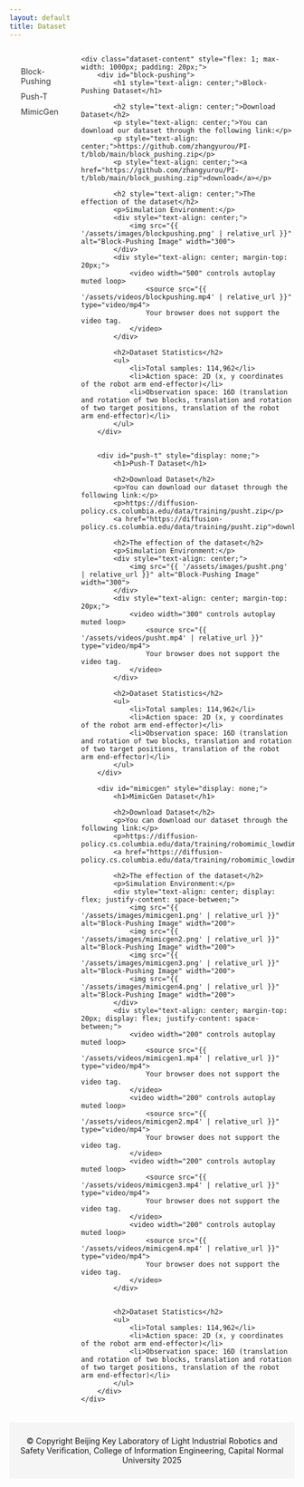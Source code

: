 ```yaml
---
layout: default
title: Dataset
---
```


<div class="dataset-page" style="display: flex; width: 100%;">
    <div class="dataset-sidebar" style="width: 200px; padding: 20px; margin-right: 20px;">
        <ul class="dataset-nav" style="list-style: none; padding: 0; text-align: left;">
            <li style="margin-bottom: 10px;"><a href="#block-pushing" class="active" style="text-decoration: none; color: #333;">Block-Pushing</a></li>
            <li style="margin-bottom: 10px;"><a href="#push-t" style="text-decoration: none; color: #333;">Push-T</a></li>
            <li style="margin-bottom: 10px;"><a href="#mimicgen" style="text-decoration: none; color: #333;">MimicGen</a></li>
        </ul>
    </div>

    <div class="dataset-content" style="flex: 1; max-width: 1000px; padding: 20px;">
        <div id="block-pushing">
            <h1 style="text-align: center;">Block-Pushing Dataset</h1>

            <h2 style="text-align: center;">Download Dataset</h2>
            <p style="text-align: center;">You can download our dataset through the following link:</p>
            <p style="text-align: center;">https://github.com/zhangyurou/PI-t/blob/main/block_pushing.zip</p>
            <p style="text-align: center;"><a href="https://github.com/zhangyurou/PI-t/blob/main/block_pushing.zip">download</a></p>

            <h2 style="text-align: center;">The effection of the dataset</h2>
            <p>Simulation Environment:</p>
            <div style="text-align: center;">
                <img src="{{ '/assets/images/blockpushing.png' | relative_url }}" alt="Block-Pushing Image" width="300">
            </div>
            <div style="text-align: center; margin-top: 20px;">
                <video width="500" controls autoplay muted loop>
                    <source src="{{ '/assets/videos/blockpushing.mp4' | relative_url }}" type="video/mp4">
                    Your browser does not support the video tag.
                </video>
            </div>

            <h2>Dataset Statistics</h2>
            <ul>
                <li>Total samples: 114,962</li>
                <li>Action space: 2D (x, y coordinates of the robot arm end-effector)</li>
                <li>Observation space: 16D (translation and rotation of two blocks, translation and rotation of two target positions, translation of the robot arm end-effector)</li>
            </ul>
        </div>


        <div id="push-t" style="display: none;">
            <h1>Push-T Dataset</h1>

            <h2>Download Dataset</h2>
            <p>You can download our dataset through the following link:</p>
            <p>https://diffusion-policy.cs.columbia.edu/data/training/pusht.zip</p>
            <a href="https://diffusion-policy.cs.columbia.edu/data/training/pusht.zip">download</a>

            <h2>The effection of the dataset</h2>
            <p>Simulation Environment:</p>
            <div style="text-align: center;">
                <img src="{{ '/assets/images/pusht.png' | relative_url }}" alt="Block-Pushing Image" width="300">
            </div>
            <div style="text-align: center; margin-top: 20px;">
                <video width="300" controls autoplay muted loop>
                    <source src="{{ '/assets/videos/pusht.mp4' | relative_url }}" type="video/mp4">
                    Your browser does not support the video tag.
                </video>
            </div>

            <h2>Dataset Statistics</h2>
            <ul>
                <li>Total samples: 114,962</li>
                <li>Action space: 2D (x, y coordinates of the robot arm end-effector)</li>
                <li>Observation space: 16D (translation and rotation of two blocks, translation and rotation of two target positions, translation of the robot arm end-effector)</li>
            </ul>
        </div>

        <div id="mimicgen" style="display: none;">
            <h1>MimicGen Dataset</h1>

            <h2>Download Dataset</h2>
            <p>You can download our dataset through the following link:</p>
            <p>https://diffusion-policy.cs.columbia.edu/data/training/robomimic_lowdim.zip</p>
            <a href="https://diffusion-policy.cs.columbia.edu/data/training/robomimic_lowdim.zip">download</a>

            <h2>The effection of the dataset</h2>
            <p>Simulation Environment:</p>
            <div style="text-align: center; display: flex; justify-content: space-between;">
                <img src="{{ '/assets/images/mimicgen1.png' | relative_url }}" alt="Block-Pushing Image" width="200">
                <img src="{{ '/assets/images/mimicgen2.png' | relative_url }}" alt="Block-Pushing Image" width="200">
                <img src="{{ '/assets/images/mimicgen3.png' | relative_url }}" alt="Block-Pushing Image" width="200">
                <img src="{{ '/assets/images/mimicgen4.png' | relative_url }}" alt="Block-Pushing Image" width="200">
            </div>
            <div style="text-align: center; margin-top: 20px; display: flex; justify-content: space-between;">
                <video width="200" controls autoplay muted loop>
                    <source src="{{ '/assets/videos/mimicgen1.mp4' | relative_url }}" type="video/mp4">
                    Your browser does not support the video tag.
                </video>
                <video width="200" controls autoplay muted loop>
                    <source src="{{ '/assets/videos/mimicgen2.mp4' | relative_url }}" type="video/mp4">
                    Your browser does not support the video tag.
                </video>
                <video width="200" controls autoplay muted loop>
                    <source src="{{ '/assets/videos/mimicgen3.mp4' | relative_url }}" type="video/mp4">
                    Your browser does not support the video tag.
                </video>
                <video width="200" controls autoplay muted loop>
                    <source src="{{ '/assets/videos/mimicgen4.mp4' | relative_url }}" type="video/mp4">
                    Your browser does not support the video tag.
                </video>
            </div>


            <h2>Dataset Statistics</h2>
            <ul>
                <li>Total samples: 114,962</li>
                <li>Action space: 2D (x, y coordinates of the robot arm end-effector)</li>
                <li>Observation space: 16D (translation and rotation of two blocks, translation and rotation of two target positions, translation of the robot arm end-effector)</li>
            </ul>
        </div>
    </div>
</div>

<script>
document.querySelectorAll('.dataset-nav a').forEach(link => {
    link.addEventListener('click', function(e) {
        e.preventDefault();
        // 隐藏所有内容
        document.querySelectorAll('.dataset-content > div').forEach(div => {
            div.style.display = 'none';
        });
        // 显示选中的内容
        document.querySelector(this.getAttribute('href')).style.display = 'block';
        // 更新active状态
        document.querySelectorAll('.dataset-nav a').forEach(a => {
            a.classList.remove('active');
        });
        this.classList.add('active');
    });
});
</script>

<footer style="text-align: center; margin-top: 20px; padding: 10px; background-color: #f5f5f5;">
    <p>© Copyright Beijing Key Laboratory of Light Industrial Robotics and Safety Verification, College of Information Engineering, Capital Normal University 2025</p>
</footer>


